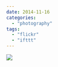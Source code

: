 ```yaml
---
date: 2014-11-16
categories: 
  - "photography"
tags: 
  - "flickr"
  - "ifttt"
---
```


![](https://farm8.staticflickr.com/7530/15780455346_ae071695e9_b.jpg)
